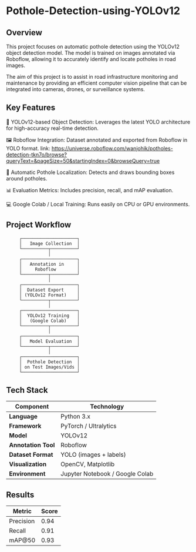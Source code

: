 # Pothole-Detection-using-YOLOv12

## Overview

This project focuses on automatic pothole detection using the YOLOv12 object detection model. The model is trained on images annotated via Roboflow, allowing it to accurately identify and locate potholes in road images.

The aim of this project is to assist in road infrastructure monitoring and maintenance by providing an efficient computer vision pipeline that can be integrated into cameras, drones, or surveillance systems.

## Key Features

🧠 YOLOv12-based Object Detection: Leverages the latest YOLO architecture for high-accuracy real-time detection.

🖼️ Roboflow Integration: Dataset annotated and exported from Roboflow in YOLO format.
link: https://universe.roboflow.com/wanjohik/potholes-detection-tkn7o/browse?queryText=&pageSize=50&startingIndex=0&browseQuery=true

🚗 Automatic Pothole Localization: Detects and draws bounding boxes around potholes.

📊 Evaluation Metrics: Includes precision, recall, and mAP evaluation.

💻 Google Colab / Local Training: Runs easily on CPU or GPU environments.

## Project Workflow

         ┌─────────────────────┐
         │   Image Collection  │
         └──────────┬──────────┘
                    │
         ┌─────────────────────┐
         │   Annotation in     │
         │     Roboflow        │
         └──────────┬──────────┘
                    │
         ┌─────────────────────┐
         │  Dataset Export     │
         │ (YOLOv12 Format)    │
         └──────────┬──────────┘
                    │
         ┌─────────────────────┐
         │  YOLOv12 Training   │
         │   (Google Colab)    │
         └──────────┬──────────┘
                    │
         ┌─────────────────────┐
         │   Model Evaluation  │
         └──────────┬──────────┘
                    │
         ┌─────────────────────┐
         │  Pothole Detection  │
         │ on Test Images/Vids │
         └─────────────────────┘

## Tech Stack

| Component           | Technology                      |
| ------------------- | ------------------------------- |
| **Language**        | Python 3.x                      |
| **Framework**       | PyTorch / Ultralytics           |
| **Model**           | YOLOv12                         |
| **Annotation Tool** | Roboflow                        |
| **Dataset Format**  | YOLO (images + labels)          |
| **Visualization**   | OpenCV, Matplotlib              |
| **Environment**     | Jupyter Notebook / Google Colab |


## Results

| Metric    | Score |
| --------- | ----- |
| Precision | 0.94  |
| Recall    | 0.91  |
| mAP@50    | 0.93  |
